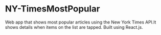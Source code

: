 # NY-TimesMostPopular
Web app that shows most popular articles using the New York Times API.It shows details when items on the list are tapped.
Built using React.js.
